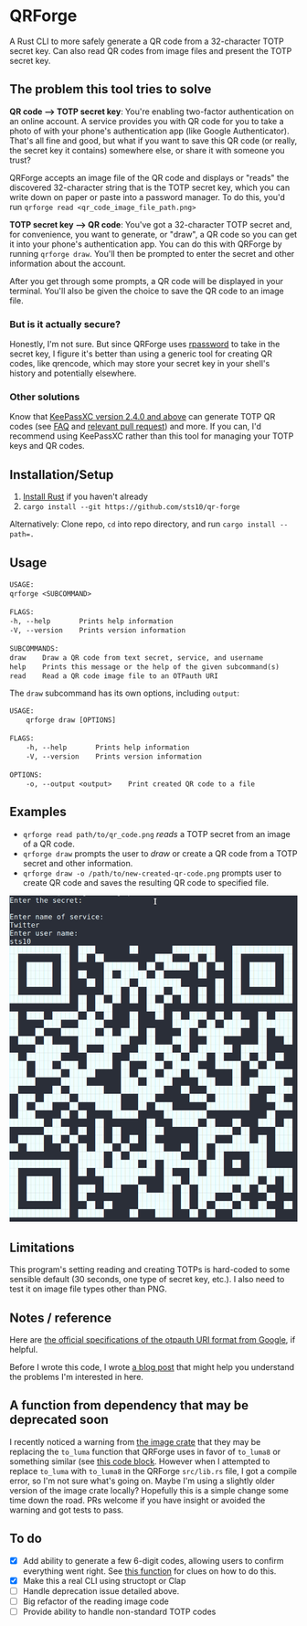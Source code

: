 # QRForge

A Rust CLI to more safely generate a QR code from a 32-character TOTP secret key. Can also read QR codes from image files and present the TOTP secret key.

## The problem this tool tries to solve

**QR code --> TOTP secret key**: You're enabling two-factor authentication on an online account. A service provides you with QR code for you to take a photo of with your phone's authentication app (like Google Authenticator). That's all fine and good, but what if you want to save this QR code (or really, the secret key it contains) somewhere else, or share it with someone you trust?

QRForge accepts an image file of the QR code and displays or "reads" the discovered 32-character string that is the TOTP secret key, which you can write down on paper or paste into a password manager. To do this, you'd run `qrforge read <qr_code_image_file_path.png>` 

**TOTP secret key --> QR code**: You've got a 32-character TOTP secret and, for convenience, you want to generate, or "draw", a QR code so you can get it into your phone's authentication app. You can do this with QRForge by running `qrforge draw`. You'll then be prompted to enter the secret and other information about the account. 

After you get through some prompts, a QR code will be displayed in your terminal. You'll also be given the choice to save the QR code to an image file.

### But is it actually secure? 

Honestly, I'm not sure. But since QRForge uses [rpassword](https://github.com/conradkdotcom/rpassword) to take in the secret key, I figure it's better than using a generic tool for creating QR codes, like qrencode, which may store your secret key in your shell's history and potentially elsewhere.

### Other solutions

Know that [KeePassXC version 2.4.0 and above](https://keepassxc.org/) can generate TOTP QR codes (see [FAQ](https://keepassxc.org/docs/#faq-security-totp) and [relevant pull request](https://github.com/keepassxreboot/keepassxc/issues/1167)) and more. If you can, I'd recommend using KeePassXC rather than this tool for managing your TOTP keys and QR codes.

## Installation/Setup

1. [Install Rust](https://www.rust-lang.org/tools/install) if you haven't already
2. `cargo install --git https://github.com/sts10/qr-forge`

Alternatively: Clone repo, `cd` into repo directory, and run `cargo install --path=.`

## Usage

```text
USAGE:
qrforge <SUBCOMMAND>

FLAGS:
-h, --help       Prints help information
-V, --version    Prints version information

SUBCOMMANDS:
draw    Draw a QR code from text secret, service, and username
help    Prints this message or the help of the given subcommand(s) 
read    Read a QR code image file to an OTPauth URI
```

The `draw` subcommand has its own options, including `output`:

```text
USAGE:
    qrforge draw [OPTIONS]

FLAGS:
    -h, --help       Prints help information
    -V, --version    Prints version information

OPTIONS:
    -o, --output <output>    Print created QR code to a file
```

## Examples

- `qrforge read path/to/qr_code.png` _reads_ a TOTP secret from an image of a QR code.
- `qrforge draw` prompts the user to _draw_ or create a QR code from a TOTP secret and other information.
- `qrforge draw -o /path/to/new-created-qr-code.png` prompts user to create QR code and saves the resulting QR code to specified file.

![Demo of qrforge drawing a QR code from a TOTP secret and other account information, and displaying the resulting QR code](demo/demo.png)

## Limitations

This program's setting reading and creating TOTPs is hard-coded to some sensible default (30 seconds, one type of secret key, etc.). I also need to test it on image file types other than PNG.

## Notes / reference

Here are [the official specifications of the otpauth URI format from Google](https://github.com/google/google-authenticator/wiki/Key-Uri-Format), if helpful.

Before I wrote this code, I wrote [a blog post](https://sts10.github.io/2018/11/26/totp-uris-qr-codes-2-factor.html) that might help you understand the problems I'm interested in here. 

## A function from dependency that may be deprecated soon

I recently noticed a warning from [the image crate](https://crates.io/crates/image) that they may be replacing the `to_luma` function that QRForge uses in favor of `to_luma8` or something similar (see [this code block](https://github.com/image-rs/image/blob/c1104c68d8a0a529056c6d0c076d8404f500e10c/src/dynimage.rs#L271-L284). However when I attempted to replace `to_luma` with `to_luma8` in the QRForge `src/lib.rs` file, I got a compile error, so I'm not sure what's going on. Maybe I'm using a slightly older version of the image crate locally? Hopefully this is a simple change some time down the road. PRs welcome if you have insight or avoided the warning and got tests to pass.

## To do 

- [x] Add ability to generate a few 6-digit codes, allowing users to confirm everything went right. See [this function](https://github.com/Skarlso/totp/blob/master/src/generator.rs#L9) for clues on how to do this.
- [x] Make this a real CLI using structopt or Clap
- [ ] Handle deprecation issue detailed above.
- [ ] Big refactor of the reading image code
- [ ] Provide ability to handle non-standard TOTP codes
